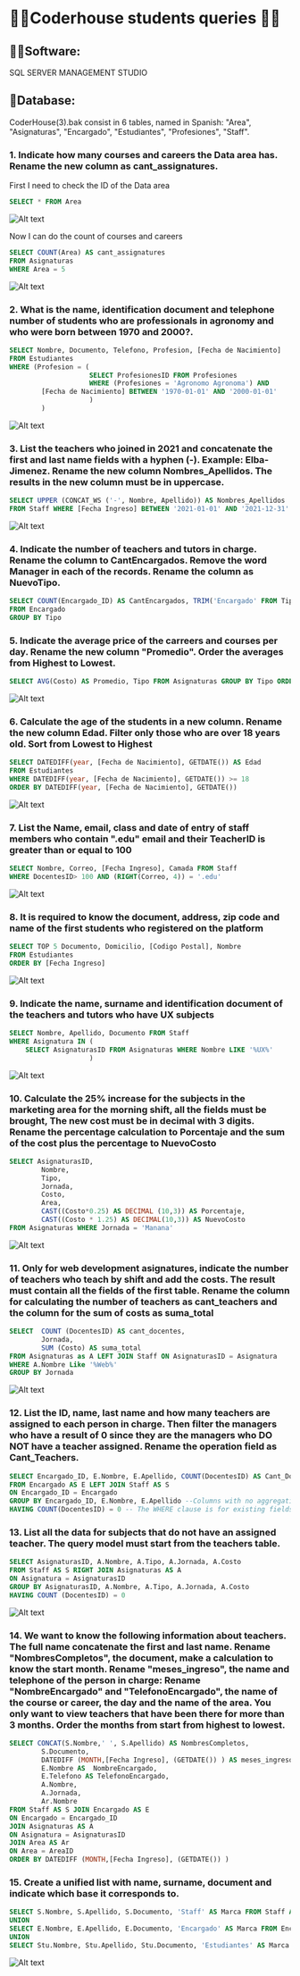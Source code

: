 # 👨‍🎓Coderhouse students queries 👨‍🎓
## 👩‍💻Software: 
SQL SERVER MANAGEMENT STUDIO
## 📔Database: 
CoderHouse(3).bak consist in 6 tables, named in Spanish: "Area", "Asignaturas", "Encargado", "Estudiantes", "Profesiones", "Staff".

### 1. Indicate how many courses and careers the Data area has. Rename the new column as cant_assignatures.
First I need to check the ID of the Data area
 ```sql
SELECT * FROM Area
```
![Alt text](image.png)

Now I can do the count of courses and careers
```sql
SELECT COUNT(Area) AS cant_assignatures  
FROM Asignaturas 
WHERE Area = 5

```
![Alt text](image-1.png)

### 2. What is the name, identification document and telephone number of students who are professionals in agronomy and who were born between 1970 and 2000?.

```sql
SELECT Nombre, Documento, Telefono, Profesion, [Fecha de Nacimiento]
FROM Estudiantes
WHERE (Profesion = (
					SELECT ProfesionesID FROM Profesiones 
					WHERE (Profesiones = 'Agronomo Agronoma') AND
		[Fecha de Nacimiento] BETWEEN '1970-01-01' AND '2000-01-01'
					)
		)
```
![Alt text](image-2.png)


### 3. List the teachers who joined in 2021 and concatenate the first and last name fields with a hyphen (-). Example: Elba-Jimenez. Rename the new column  Nombres_Apellidos. The results in the new column must be in uppercase.
```sql
SELECT UPPER (CONCAT_WS ('-', Nombre, Apellido)) AS Nombres_Apellidos 
FROM Staff WHERE [Fecha Ingreso] BETWEEN '2021-01-01' AND '2021-12-31'
```
![Alt text](image-3.png)

### 4. Indicate the number of teachers and tutors in charge. Rename the column to CantEncargados. Remove the word Manager in each of the records. Rename the column as NuevoTipo.
```sql
SELECT COUNT(Encargado_ID) AS CantEncargados, TRIM('Encargado' FROM Tipo) AS NuevoTipo
FROM Encargado
GROUP BY Tipo
```

### 5. Indicate the average price of the carreers and courses per day. Rename the new column "Promedio". Order the averages from Highest to Lowest.

```sql
SELECT AVG(Costo) AS Promedio, Tipo FROM Asignaturas GROUP BY Tipo ORDER BY Tipo
```
![Alt text](image-5.png)

### 6. Calculate the age of the students in a new column. Rename the new column Edad. Filter only those who are over 18 years old. Sort from Lowest to Highest

```sql
SELECT DATEDIFF(year, [Fecha de Nacimiento], GETDATE()) AS Edad 
FROM Estudiantes 
WHERE DATEDIFF(year, [Fecha de Nacimiento], GETDATE()) >= 18
ORDER BY DATEDIFF(year, [Fecha de Nacimiento], GETDATE()) 
```
![Alt text](image-6.png)

### 7. List the Name, email, class and date of entry of staff members who contain ".edu" email and their TeacherID is greater than or equal to 100
```sql
SELECT Nombre, Correo, [Fecha Ingreso], Camada FROM Staff
WHERE DocentesID> 100 AND (RIGHT(Correo, 4)) = '.edu'
```
![Alt text](image-7.png)

### 8. It is required to know the document, address, zip code and name of the first students who registered on the platform
```sql
SELECT TOP 5 Documento, Domicilio, [Codigo Postal], Nombre
FROM Estudiantes
ORDER BY [Fecha Ingreso]
```
![Alt text](image-8.png)

### 9. Indicate the name, surname and identification document of the teachers and tutors who have UX subjects
```sql
SELECT Nombre, Apellido, Documento FROM Staff 
WHERE Asignatura IN (
	SELECT AsignaturasID FROM Asignaturas WHERE Nombre LIKE '%UX%'
					)
 ```
 ![Alt text](image-9.png)
### 10. Calculate the 25% increase for the subjects in the marketing area for the morning shift, all the fields must be brought, The new cost must be in decimal with 3 digits. Rename the percentage calculation to Porcentaje and the sum of the cost plus the percentage to NuevoCosto
```sql
SELECT AsignaturasID, 
		Nombre,		
		Tipo, 
		Jornada, 
		Costo, 
		Area, 
		CAST((Costo*0.25) AS DECIMAL (10,3)) AS Porcentaje,
		CAST((Costo * 1.25) AS DECIMAL(10,3)) AS NuevoCosto 
FROM Asignaturas WHERE Jornada = 'Manana'
```
![Alt text](image-10.png)

### 11. Only for web development asignatures, indicate the number of teachers who teach by shift and add the costs. The result must contain all the fields of the first table. Rename the column for calculating the number of teachers as cant_teachers and the column for the sum of costs as suma_total

```sql
SELECT	COUNT (DocentesID) AS cant_docentes, 
		Jornada, 
		SUM (Costo) AS suma_total
FROM Asignaturas as A LEFT JOIN Staff ON AsignaturasID = Asignatura
WHERE A.Nombre Like '%Web%'
GROUP BY Jornada
```
![Alt text](image-11.png)

### 12. List the ID, name, last name and how many teachers are assigned to each person in charge. Then filter the managers who have a result of 0 since they are the managers who DO NOT have a teacher assigned. Rename the operation field as Cant_Teachers.

```sql
SELECT Encargado_ID, E.Nombre, E.Apellido, COUNT(DocentesID) AS Cant_Docentes
FROM Encargado AS E LEFT JOIN Staff AS S
ON Encargado_ID = Encargado
GROUP BY Encargado_ID, E.Nombre, E.Apellido --Columns with no aggregation must be group by
HAVING COUNT(DocentesID) = 0 -- The WHERE clause is for existing fields and the HAVING clause is applied to the rows in the result set. 
```

### 13. List all the data for subjects that do not have an assigned teacher. The query model must start from the teachers table. 
```sql
SELECT AsignaturasID, A.Nombre, A.Tipo, A.Jornada, A.Costo
FROM Staff AS S RIGHT JOIN Asignaturas AS A  
ON Asignatura = AsignaturasID
GROUP BY AsignaturasID, A.Nombre, A.Tipo, A.Jornada, A.Costo
HAVING COUNT (DocentesID) = 0
```

![Alt text](image-12.png)

### 14. We want to know the following information about teachers. The full name concatenate the first and last name. Rename "NombresCompletos", the document, make a calculation to know the start month. Rename  "meses_ingreso", the name and telephone of the person in charge: Rename "NombreEncargado" and "TelefonoEncargado", the name of the course or career, the day and the name of the area. You only want to view teachers that have been there for more than 3 months. Order the months from start from highest to lowest.
```sql
SELECT CONCAT(S.Nombre,' ', S.Apellido) AS NombresCompletos,
		S.Documento,
		DATEDIFF (MONTH,[Fecha Ingreso], (GETDATE()) ) AS meses_ingreso,
		E.Nombre AS  NombreEncargado,
		E.Telefono AS TelefonoEncargado,
		A.Nombre,
		A.Jornada,
		Ar.Nombre
FROM Staff AS S JOIN Encargado AS E 
ON Encargado = Encargado_ID 
JOIN Asignaturas AS A 
ON Asignatura = AsignaturasID 
JOIN Area AS Ar
ON Area = AreaID
ORDER BY DATEDIFF (MONTH,[Fecha Ingreso], (GETDATE()) )
```

### 15. Create a unified list with name, surname, document and indicate which base it corresponds to. 
 ```sql
 SELECT S.Nombre, S.Apellido, S.Documento, 'Staff' AS Marca FROM Staff AS S
UNION
SELECT E.Nombre, E.Apellido, E.Documento, 'Encargado' AS Marca FROM Encargado AS E
UNION
SELECT Stu.Nombre, Stu.Apellido, Stu.Documento, 'Estudiantes' AS Marca FROM Estudiantes AS Stu
 ```
![Alt text](image-13.png)


